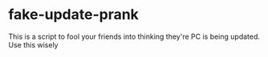 # fake-update-prank
This is a script to fool your friends into thinking they're PC is being updated.
Use this wisely 
